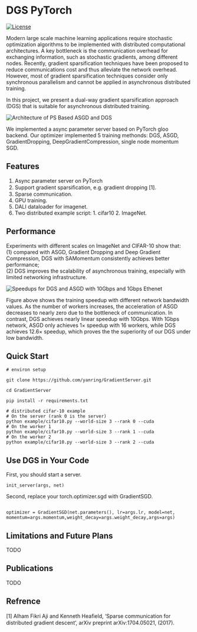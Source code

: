 # DGS PyTorch
[![License](https://img.shields.io/github/license/yanring/gradientserver)]()

Modern large scale machine learning applications require stochastic optimization algorithms to be implemented with distributed computational architectures. A key bottleneck is the communication overhead for exchanging information, such as stochastic gradients, among different nodes. Recently, gradient sparsification techniques have been proposed to reduce communications cost and thus alleviate the network overhead. However, most of gradient sparsification techniques consider only synchronous parallelism and cannot be applied in asynchronous distributed training.

In this project, we present a dual-way gradient sparsification approach (DGS) that is suitable for asynchronous distributed training.

![Architecture of PS Based ASGD and DGS](https://yanring-1252048839.cos.ap-guangzhou.myqcloud.com/img/20191211100612.png)

We implemented a async parameter server based on PyTorch gloo backend. Our optimizer implemented 5 training methonds: DGS, ASGD, GradientDropping, DeepGradientCompression, single node momentum SGD. 

## Features
1. Async parameter server on PyTorch
2. Support gradient sparsiﬁcation, e.g. gradient dropping [1].
3. Sparse communication.
4. GPU training.
5. DALI dataloader for imagenet.
6. Two distributed example script: 1. cifar10 2. ImageNet.

## Performance

Experiments with different scales on ImageNet and CIFAR-10 show that:   
(1) compared with ASGD, Gradient Dropping and Deep Gradient Compression, DGS with SAMomentum consistently achieves  better performance;   
(2) DGS improves the scalability of asynchronous training, especially with limited networking infrastructure.

![Speedups for DGS and ASGD with 10Gbps and 1Gbps Ethenet](https://yanring-1252048839.cos.ap-guangzhou.myqcloud.com/img/20191209143644.png)

Figure above shows the training speedup with different network bandwidth values.
As the number of workers increases, the acceleration of ASGD decreases to nearly zero due to the bottleneck of communication. In contrast, DGS achieves nearly linear speedup with 10Gbps. With 1Gbps network, ASGD only achieves $1\times$ speedup with 16 workers, while DGS achieves $12.6\times$ speedup, which proves the the superiority of our DGS under low bandwidth.


## Quick Start
```
# environ setup

git clone https://github.com/yanring/GradientServer.git

cd GradientServer

pip install -r requirements.txt
```

```
# distributed cifar-10 example
# On the server (rank 0 is the server)
python example/cifar10.py --world-size 3 --rank 0 --cuda
# On the worker 1
python example/cifar10.py --world-size 3 --rank 1 --cuda
# On the worker 2
python example/cifar10.py --world-size 3 --rank 2 --cuda
```


## Use DGS in Your Code

First, you should start a server.
```
init_server(args, net)
```
Second, replace your torch.optimizer.sgd with GradientSGD.
```

optimizer = GradientSGD(net.parameters(), lr=args.lr, model=net, momentum=args.momentum,weight_decay=args.weight_decay,args=args)
```

## Limitations and Future Plans
TODO

## Publications
TODO

## Refrence
[1] Alham Fikri Aji and Kenneth Heaﬁeld, ‘Sparse communication for distributed gradient descent’, arXiv preprint arXiv:1704.05021, (2017).
